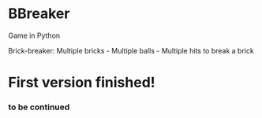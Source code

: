 # BBreaker

Game in Python

Brick-breaker:
Multiple bricks - Multiple balls - Multiple hits to break a brick


# First version finished!
 
### to be continued
